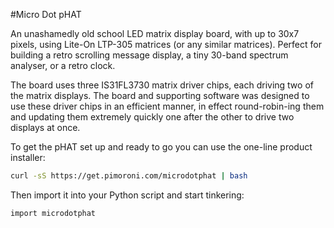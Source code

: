 <!--
---
name: Micro Dot pHAT
class: board
type: display, led
formfactor: pHAT
manufacturer: Pimoroni
description: An LED matrix display board for the Raspberry Pi
url: http://blog.pimoroni.com/micro-dot-phat/
github: https://github.com/pimoroni/microdot-phat
buy: https://shop.pimoroni.com/products/microdot-phat
image: 'microdot-phat.png'
pincount: 40
eeprom: no
power:
  '2':
ground:
  '6':
  '39':
pin:
  '3':
    mode: i2c
  '5':
    mode: i2c
i2c:
  '0x63':
    name: LED matrix 1-2
    device: IS31FL3730
  '0x62':
    name: LED matrix 3-4
    device: IS31FL3730
  '0x61':
    name: LED matrix 5-6
    device: IS31FL3730
-->
#Micro Dot pHAT

An unashamedly old school LED matrix display board, with up to 30x7 pixels, using Lite-On LTP-305 matrices (or any similar matrices). Perfect for building a retro scrolling message display, a tiny 30-band spectrum analyser, or a retro clock.

The board uses three IS31FL3730 matrix driver chips, each driving two of the matrix displays. The board and supporting software was designed to use these driver chips in an efficient manner, in effect round-robin-ing them and updating them extremely quickly one after the other to drive two displays at once.

To get the pHAT set up and ready to go you can use the one-line product installer:

```bash
curl -sS https://get.pimoroni.com/microdotphat | bash
```

Then import it into your Python script and start tinkering:

```bash
import microdotphat
```
